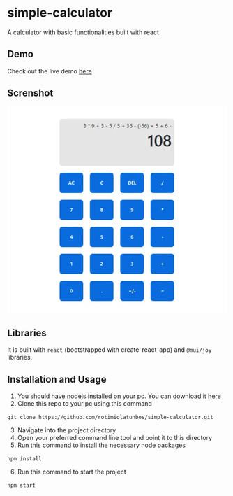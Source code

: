 # simple-calculator
A calculator with basic functionalities built with react

## Demo
Check out the live demo [here](http://simple-calculator-rosy.vercel.app/)

## Screnshot
![simple-calculator screenshot](/screenshot/image.webp)

## Libraries
It is built with `react` (bootstrapped with create-react-app) and `@mui/joy` libraries. 

## Installation and Usage
1. You should have nodejs installed on your pc. You can download it [here]()
2. Clone this repo to your pc using this command
```git
git clone https://github.com/rotimiolatunbos/simple-calculator.git
```
3. Navigate into the project directory
4. Open your preferred command line tool and point it to this directory
5. Run this command to install the necessary node packages 
```node
npm install
```
6. Run this command to start the project
```node 
npm start
```


